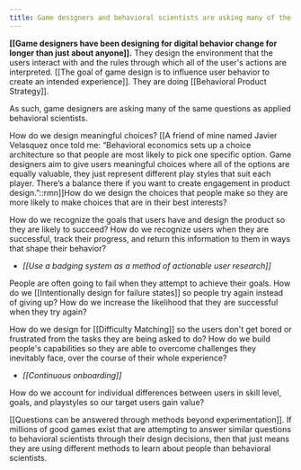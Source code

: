```yaml
---
title: Game designers and behavioral scientists are asking many of the same questions
---
```


**[[Game designers have been designing for digital behavior change for longer than just about anyone]].** They design the environment that the users interact with and the rules through which all of the user's actions are interpreted. [[The goal of game design is to influence user behavior to create an intended experience]]. They are doing [[Behavioral Product Strategy]].

As such, game designers are asking many of the same questions as applied behavioral scientists.

How do we design meaningful choices? [[A friend of mine named Javier Velasquez once told me: “Behavioral economics sets up a choice architecture so that people are most likely to pick one specific option. Game designers aim to give users meaningful choices where all of the options are equally valuable, they just represent different play styles that suit each player. There’s a balance there if you want to create engagement in product design.”::rmn]]How do we design the choices that people make so they are more likely to make choices that are in their best interests?

How do we recognize the goals that users have and design the product so they are likely to succeed? How do we recognize users when they are successful, track their progress, and return this information to them in ways that shape their behavior?
* *[[Use a badging system as a method of actionable user research]]*

People are often going to fail when they attempt to achieve their goals. How do we [[Intentionally design for failure states]] so people try again instead of giving up? How do we increase the likelihood that they are successful when they try again?

How do we design for [[Difficulty Matching]] so the users don't get bored or frustrated from the tasks they are being asked to do? How do we build people's capabilities so they are able to overcome challenges they inevitably face, over the course of their whole experience? 
* *[[Continuous onboarding]]*

How do we account for individual differences between users in skill level, goals, and playstyles so our target users gain value?

[[Questions can be answered through methods beyond experimentation]]. If millions of good games exist that are attempting to answer similar questions to behavioral scientists through their design decisions, then that just means they are using different methods to learn about people than behavioral scientists.